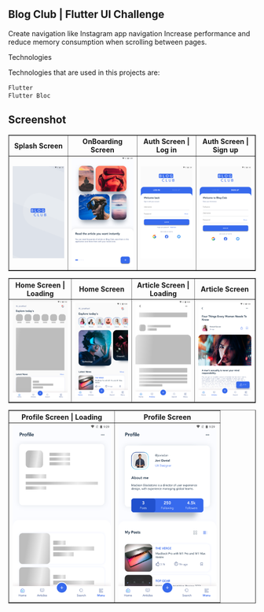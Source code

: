 ## Blog Club | Flutter UI Challenge


Create navigation like Instagram app navigation
Increase performance and reduce memory consumption when scrolling between pages.

Technologies

Technologies that are used in this projects are:

    Flutter
    Flutter Bloc



## Screenshot

<table border>
    <tr>
        <th style="text-align:center">Splash Screen</th>
        <th style="text-align:center">OnBoarding Screen</th>
        <th style="text-align:center">Auth Screen | Log in</th>
        <th style="text-align:center">Auth Screen | Sign up</th>
    </tr>
    <tr>
        <td><img src="./screenshot/splash_screen.png" alt="" width="200"></td>
        <td><img src="./screenshot/onBoarding_screen.png" alt="" width="200"></td>
        <td><img src="./screenshot/auth_screen_login.png" alt="" width="200"></td>
        <td><img src="./screenshot/auth_screen_signup.png" alt="" width="200"></td>
    <tr>
</table>

<table border>
    <tr>
        <th style="text-align:center">Home Screen | Loading</th>
        <th style="text-align:center">Home Screen</th>
        <th style="text-align:center">Article Screen | Loading</th>
        <th style="text-align:center">Article Screen</th>
    </tr>
    <tr>
        <td><img src="./screenshot/home_screen_loading.png" alt="" width="200"></td>
        <td><img src="./screenshot/home_screen.png" alt="" width="200"></td>
        <td><img src="./screenshot/article_screen_loading.png" alt="" width="200"></td>
        <td><img src="./screenshot/article_screen.png" alt="" width="200"></td>
    <tr>
</table>

<table border>
    <tr>
        <th style="text-align:center">Profile Screen | Loading</th>
        <th style="text-align:center">Profile Screen</th>
    </tr>
    <tr>
        <td><img src="./screenshot/profile_screen_loading.png" alt="" width="200"></td>
        <td><img src="./screenshot/profile_screen.png" alt="" width="200"></td>
    <tr>
</table>
